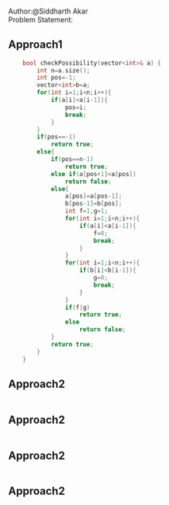 

### []()
Author:@Siddharth Akar<br>
Problem Statement:


## Approach1

``` cpp
    bool checkPossibility(vector<int>& a) {
        int n=a.size();
        int pos=-1;
        vector<int>b=a;
        for(int i=1;i<n;i++){
            if(a[i]<a[i-1]){
                pos=i;
                break;
            }
        }
        if(pos==-1)
            return true;
        else{
            if(pos==n-1)
                return true;
            else if(a[pos+1]<a[pos])
                return false;
            else{
                a[pos]=a[pos-1];
                b[pos-1]=b[pos];
                int f=1,g=1;
                for(int i=1;i<n;i++){
                    if(a[i]<a[i-1]){
                        f=0;
                        break;
                    }
                }
                for(int i=1;i<n;i++){
                    if(b[i]<b[i-1]){
                        g=0;
                        break;
                    }
                }
                if(f|g)
                    return true;
                else 
                    return false;
            }
            return true;
        }
    }

```

## Approach2

``` cpp

```
## Approach2

``` cpp

```
## Approach2

``` cpp

```
## Approach2

``` cpp

```
